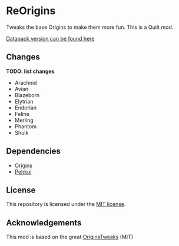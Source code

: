 # ReOrigins

Tweaks the base Origins to make them more fun. This is a Quilt mod.

[Datapack version can be found here](https://github.com/Zentropivity/reorigins_data)

## Changes

**TODO: list changes**

- Arachnid
- Avian
- Blazeborn
- Elytrian
- Enderian
- Feline
- Merling
- Phantom
- Shulk

## Dependencies

- [Origins](https://modrinth.com/mod/origins)
- [Pehkui](https://modrinth.com/mod/pehkui)

## License

This repository is licensed under the [MIT license](./LICENSE-MIT).

## Acknowledgements

This mod is based on the great [OriginsTweaks](https://modrinth.com/mod/originstweaks) (MIT)

